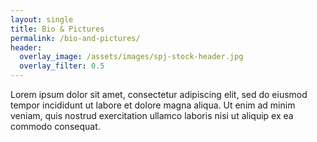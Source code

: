 ```yaml
---
layout: single
title: Bio & Pictures
permalink: /bio-and-pictures/
header:
  overlay_image: /assets/images/spj-stock-header.jpg
  overlay_filter: 0.5
---
```


Lorem ipsum dolor sit amet, consectetur adipiscing elit, sed do eiusmod tempor incididunt ut labore et dolore magna aliqua. Ut enim ad minim veniam, quis nostrud exercitation ullamco laboris nisi ut aliquip ex ea commodo consequat.

